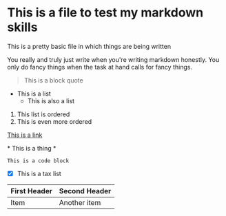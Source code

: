 # This is a file to test my markdown skills

This is a pretty basic file in which things are being written

You really and truly just write when you're writing markdown honestly. You only do fancy things when the task at hand calls for fancy things. 

> This is a block quote

* This is a list
  * This is also a list


1. This list is ordered
  2. This is even more ordered

[This is a link](FCC.png)

\* This is a thing \*

```
This is a code block
```

- [x] This is a tax list

First Header | Second Header
-------------|--------------
Item         | Another item

